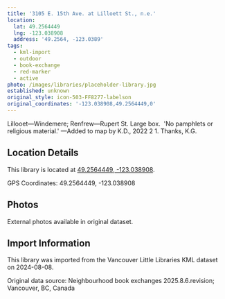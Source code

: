 ```yaml
---
title: '3105 E. 15th Ave. at Lilloett St., n.e.'
location:
  lat: 49.2564449
  lng: -123.038908
  address: '49.2564, -123.0389'
tags:
  - kml-import
  - outdoor
  - book-exchange
  - red-marker
  - active
photo: /images/libraries/placeholder-library.jpg
established: unknown
original_style: icon-503-FF8277-labelson
original_coordinates: '-123.038908,49.2564449,0'
---
```

Lillooet—Windemere; Renfrew—Rupert St.
Large box.  'No pamphlets or religious material.'
—Added to map by K.D., 2022 2 1. Thanks, K.G.

## Location Details

This library is located at [49.2564449, -123.038908](https://www.google.com/maps?q=49.2564449,-123.038908).

GPS Coordinates: 49.2564449, -123.038908

## Photos

External photos available in original dataset.

## Import Information

This library was imported from the Vancouver Little Libraries KML dataset on 2024-08-08.

Original data source: Neighbourhood book exchanges 2025.8.6.revision; Vancouver, BC, Canada
